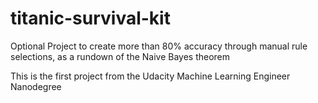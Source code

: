 # titanic-survival-kit
Optional Project to create more than 80% accuracy through manual rule selections, as a rundown of the Naive Bayes theorem

This is the first project from the Udacity Machine Learning Engineer Nanodegree

